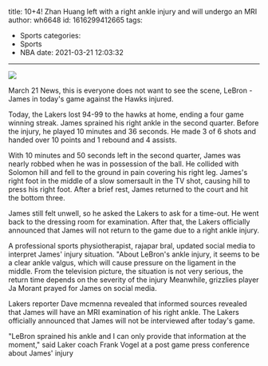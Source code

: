 title: 10+4! Zhan Huang left with a right ankle injury and will undergo an MRI
author: wh6648
id: 1616299412665
tags: 
- Sports
categories: 
- Sports
- NBA
date: 2021-03-21 12:03:32
---
![](https://p0.itc.cn/images01/20210321/37ea318332f44c0ab5fcf6e4956f07be.jpeg)


March 21 News, this is everyone does not want to see the scene, LeBron - James in today's game against the Hawks injured.

Today, the Lakers lost 94-99 to the hawks at home, ending a four game winning streak. James sprained his right ankle in the second quarter. Before the injury, he played 10 minutes and 36 seconds. He made 3 of 6 shots and handed over 10 points and 1 rebound and 4 assists.

With 10 minutes and 50 seconds left in the second quarter, James was nearly robbed when he was in possession of the ball. He collided with Solomon hill and fell to the ground in pain covering his right leg. James's right foot in the middle of a slow somersault in the TV shot, causing hill to press his right foot. After a brief rest, James returned to the court and hit the bottom three.

James still felt unwell, so he asked the Lakers to ask for a time-out. He went back to the dressing room for examination. After that, the Lakers officially announced that James will not return to the game due to a right ankle injury.

A professional sports physiotherapist, rajapar bral, updated social media to interpret James' injury situation. "About LeBron's ankle injury, it seems to be a clear ankle valgus, which will cause pressure on the ligament in the middle. From the television picture, the situation is not very serious, the return time depends on the severity of the injury Meanwhile, grizzlies player Ja Morant prayed for James on social media.

Lakers reporter Dave mcmenna revealed that informed sources revealed that James will have an MRI examination of his right ankle. The Lakers officially announced that James will not be interviewed after today's game.

"LeBron sprained his ankle and I can only provide that information at the moment," said Laker coach Frank Vogel at a post game press conference about James' injury


